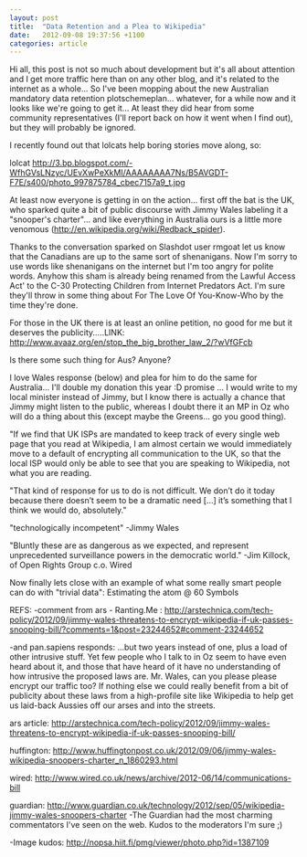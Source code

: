 ```yaml
---
layout: post
title:  "Data Retention and a Plea to Wikipedia"
date:   2012-09-08 19:37:56 +1100
categories: article
---
```


Hi all, this post is not so much about development but it's all about attention and I get more traffic here than on any other blog, and it's related to the internet as a whole... So I've been mopping about the new Australian mandatory data retention plot<ahem>scheme<chough>plan... whatever, for a while now and it looks like we're going to get it... At least they did hear from some community representatives (I'll report back on how it went when I find out), but they will probably be ignored.

I recently found out that lolcats help boring stories move along, so:

lolcat
http://3.bp.blogspot.com/-WfhGVsLNzyc/UEvXwPeXkMI/AAAAAAAA7Ns/B5AVGDT-F7E/s400/photo_997875784_cbec7157a9_t.jpg

At least now everyone is getting in on the action... first off the bat is the UK, who sparked quite a bit of public discourse with Jimmy Wales labeling it a "snooper's charter"... and like everything in Australia ours is a little more venomous (http://en.wikipedia.org/wiki/Redback_spider).

Thanks to the conversation sparked on Slashdot user rmgoat let us know that the Canadians are up to the same sort of shenanigans. Now I'm sorry to use words like shenanigans on the internet but I'm too angry for polite words. Anyhow this sham is already being renamed from the Lawful Access Act' to the C-30 Protecting Children from Internet Predators Act. I'm sure they'll throw in some thing about For The Love Of You-Know-Who by the time they're done.

For those in the UK there is at least an online petition, no good for me but it deserves the publicity.....LINK: http://www.avaaz.org/en/stop_the_big_brother_law_2/?wVfGFcb

Is there some such thing for Aus? Anyone?

 I love Wales response (below) and plea for him to do the same for Australia... I'll double my donation this year :D promise ... I would write to my local minister instead of Jimmy, but I know there is actually a chance that Jimmy might listen to the public, whereas I doubt there it an MP in Oz who will do a thing about this (except maybe the Greens... go you good thing).


"If we find that UK ISPs are mandated to keep track of every single web page that you read at Wikipedia, I am almost certain we would immediately move to a default of encrypting all communication to the UK, so that the local ISP would only be able to see that you are speaking to Wikipedia, not what you are reading.

"That kind of response for us to do is not difficult. We don’t do it today because there doesn’t seem to be a dramatic need [...] it’s something that I think we would do, absolutely."

 "technologically incompetent"
     -Jimmy Wales

"Bluntly these are as dangerous as we expected, and represent unprecedented surveillance powers in the democratic world."
     -Jim Killock, of Open Rights Group c.o. Wired


Now finally lets close with an example of what some really smart people can do with "trivial data": Estimating the atom @ 60 Symbols


REFS:
-comment from ars - Ranting.Me : http://arstechnica.com/tech-policy/2012/09/jimmy-wales-threatens-to-encrypt-wikipedia-if-uk-passes-snooping-bill/?comments=1&post=23244652#comment-23244652

 -and pan.sapiens responds: ...but two years instead of one, plus a load of other intrusive stuff. Yet few people who I talk to in Oz seem to have even heard about it, and those that have heard of it have no understanding of how intrusive the proposed laws are. Mr. Wales, can you please please encrypt our traffic too? If nothing else we could really benefit from a bit of publicity about these laws from a high-profile site like Wikipedia to help get us laid-back Aussies off our arses and into the streets.

ars article: http://arstechnica.com/tech-policy/2012/09/jimmy-wales-threatens-to-encrypt-wikipedia-if-uk-passes-snooping-bill/

huffington: http://www.huffingtonpost.co.uk/2012/09/06/jimmy-wales-wikipedia-snoopers-charter_n_1860293.html

wired: http://www.wired.co.uk/news/archive/2012-06/14/communications-bill

guardian: http://www.guardian.co.uk/technology/2012/sep/05/wikipedia-jimmy-wales-snoopers-charter
-The Guardian had the most charming commentators I've seen on the web. Kudos to the moderators I'm sure ;)

-Image kudos: http://nopsa.hiit.fi/pmg/viewer/photo.php?id=1387109
